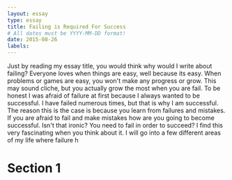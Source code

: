 ```yaml
---
layout: essay
type: essay
title: Failing is Required For Success 
# All dates must be YYYY-MM-DD format!
date: 2015-08-26
labels:
---
```


  Just by reading my essay title, you would think why would I write about failing? Everyone loves when things are easy, well because its easy. When problems or games are easy, you won't make any progress or grow. This may sound cliche, but you actually grow the most when you are fail. To be honest I was afraid of failure at first because I always wanted to be successful. I have failed numerous times, but that is why I am successful. The reason this is the case is because you learn from failures and mistakes. If you are afraid to fail and make mistakes how are you going to become successful. Isn't that ironic? You need to fail in order to succeed? I find this very fascinating when you think about it. I will go into a few different areas of my life where failure h
# Section 1


